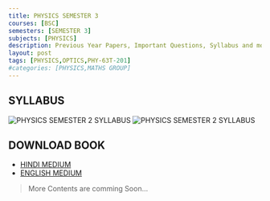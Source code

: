 ```yaml
---
title: PHYSICS SEMESTER 3
courses: [BSC]
semesters: [SEMESTER 3]
subjects: [PHYSICS]
description: Previous Year Papers, Important Questions, Syllabus and more study materials
layout: post
tags: [PHYSICS,OPTICS,PHY-63T-201]
#categories: [PHYSICS,MATHS GROUP]
---
```

## SYLLABUS 
![PHYSICS SEMESTER 2 SYLLABUS](https://assets.edumate.life/dl/id/204/photo_1756208894.jpg)
![PHYSICS SEMESTER 2 SYLLABUS](https://assets.edumate.life/dl/id/206/photo_1756208895.jpg)

## DOWNLOAD BOOK
  - [HINDI MEDIUM](https://assets.edumate.life/dl/id/208/OPTISC_SEM_2_PHYSICS.pdf)
  - [ENGLISH MEDIUM](https://assets.edumate.life/dl/id/210/BSCPH-202.pdf)

> More Contents are comming Soon...
